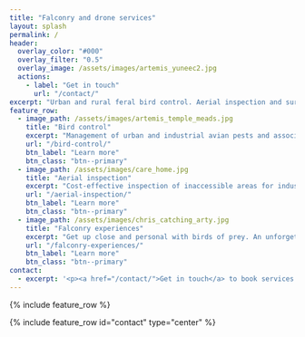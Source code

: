 ```yaml
---
title: "Falconry and drone services"
layout: splash
permalink: /
header:
  overlay_color: "#000"
  overlay_filter: "0.5"
  overlay_image: /assets/images/artemis_yuneec2.jpg
  actions:
    - label: "Get in touch"
      url: "/contact/"
excerpt: "Urban and rural feral bird control. Aerial inspection and surveying. Falconry experiences. <br /><small>BPCA/RSPH/IBR/CAA certified and registered.</small>"
feature_row:
  - image_path: /assets/images/artemis_temple_meads.jpg
    title: "Bird control"
    excerpt: "Management of urban and industrial avian pests and associated problems."
    url: "/bird-control/"
    btn_label: "Learn more"
    btn_class: "btn--primary"
  - image_path: /assets/images/care_home.jpg
    title: "Aerial inspection"
    excerpt: "Cost-effective inspection of inaccessible areas for industry and construction."
    url: "/aerial-inspection/"
    btn_label: "Learn more"
    btn_class: "btn--primary"
  - image_path: /assets/images/chris_catching_arty.jpg
    title: "Falconry experiences"
    excerpt: "Get up close and personal with birds of prey. An unforgettable experience for all ages."
    url: "/falconry-experiences/"
    btn_label: "Learn more"
    btn_class: "btn--primary"
contact:
  - excerpt: '<p><a href="/contact/">Get in touch</a> to book services or find out more.</p><p><a href="https://instagram.com/101aerial/">Follow us on Instagram</a> to see our work.</p>'
---
```


{% include feature_row %}

{% include feature_row id="contact" type="center" %}
